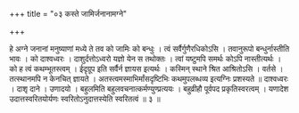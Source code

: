 +++
title = "०३ कस्ते जामिर्जनानामग्ने"

+++

हे अग्ने जनानां मनुष्याणां मध्ये ते तव को जामिः को बन्धुः । त्वं सर्वैर्गुणैरधिकोऽसि । तवानुरूपो बन्धुर्नास्तीति भावः । को दाश्वध्वरः । दाशुर्दत्तोऽध्वरो यज्ञो येन स तथोक्तः । त्वां यष्टुमपि समर्थः कोऽपि नास्तीत्यर्थः । को ह त्वं कथम्भूतस्त्वम् । ईदृग्रूप इति सर्वैर्न ज्ञायस इत्यर्थः । कस्मिन् स्थाने श्रित आश्रितोऽसि । वर्तसे । तत्स्थानमपि न केनचित् ज्ञायते । अतस्त्वमस्माभिर्मांसदृष्टिभिः कथमुपलब्धव्य इत्यग्निः प्रशस्यते ॥ दाश्वध्वरः । दाशृ दाने । उणादयो । बहुलमिति बहुलवचनात्कर्मण्युण्प्रत्ययः । बहुव्रीहौ पूर्वपद प्रकृतिस्वरत्वम् । यणादेश उदात्तस्वरितयोर्यणः स्वरितोऽनुदात्तस्येति स्वरितत्वं ॥ ३ ॥